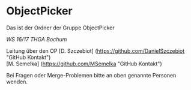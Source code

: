 # ObjectPicker

Das ist der Ordner der Gruppe ObjectPicker 

*WS 16/17 THGA Bochum* 

Leitung über den OP 
[D. Szczebiot] (https://github.com/DanielSzczebiot "GitHub Kontakt")  
[M. Semelka] (https://github.com/MSemelka "GitHub Kontakt")

Bei Fragen oder Merge-Problemen bitte an oben genannte Personen wenden.

